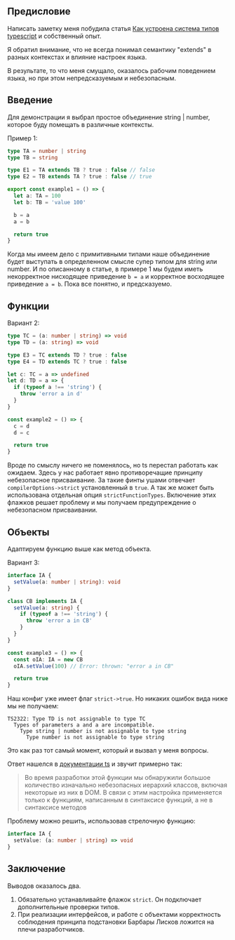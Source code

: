 ## Предисловие

Написать заметку меня побудила статья [Как устроена система типов typescript](https://ru.hexlet.io/blog/posts/sistema-tipov-v-typescript) и собственный опыт.

Я обратил внимание, что не всегда понимал семантику "extends" в разных контекстах и влияние настроек языка. 

В результате, то что меня смущало, оказалось рабочим поведением языка, но при этом непредсказуемым и небезопасным.     

## Введение

Для демонстрации я выбрал простое объединение string | number, которое буду помещать в различные контексты. 

Пример 1:

```ts
type TA = number | string
type TB = string

type E1 = TA extends TB ? true : false // false
type E2 = TB extends TA ? true : false // true

export const example1 = () => {
  let a: TA = 100
  let b: TB = 'value 100'

  b = a
  a = b

  return true
}
```

Когда мы имеем дело с примитивными типами наше объединение будет выступать в определенном смысле супер типом для string или number.
И по описанному в статье, в примере 1 мы будем иметь некорректное нисходящее приведение `b = a` и корректное восходящее приведение `a = b`.
Пока все понятно, и предсказуемо.

## Функции

Вариант 2:
```ts
type TC = (a: number | string) => void
type TD = (a: string) => void

type E3 = TC extends TD ? true : false
type E4 = TD extends TC ? true : false

let c: TC = a => undefined
let d: TD = a => {
  if (typeof a !== 'string') {
    throw 'error a in d'
  }
}

const example2 = () => {
  c = d
  d = c

  return true
}
```

Вроде по смыслу ничего не поменялось, но ts перестал работать как ожидаем. Здесь у нас работает явно противоречащие принципу небезопасное присваивание.
За такие финты ушами отвечает `compilerOptions->strict` установленный в `true`. А так же может быть использована отдельная опция `strictFunctionTypes`.
Включение этих флажков решает проблему и мы получаем предупреждение о небезопасном присваивании.

## Объекты
Адаптируем функцию выше как метод объекта.

Вариант 3:
```ts
interface IA {
  setValue(a: number | string): void
}

class CB implements IA {
  setValue(a: string) {
    if (typeof a !== 'string') {
      throw 'error a in CB'
    }
  }
}

const example3 = () => {
  const oIA: IA = new CB
  oIA.setValue(100) // Error: thrown: "error a in CB"

  return true
}
```

Наш конфиг уже имеет флаг `strict->true`. Но никаких ошибок вида ниже мы не получаем:

```
TS2322: Type TD is not assignable to type TC
  Types of parameters a and a are incompatible.
    Type string | number is not assignable to type string
      Type number is not assignable to type string
```

Это как раз тот самый момент, который и вызвал у меня вопросы.

Ответ нашелся в [документации ts](https://www.typescriptlang.org/tsconfig/#strictFunctionTypes) и звучит примерно так: 
> Во время разработки этой функции мы обнаружили большое количество изначально небезопасных иерархий классов, включая некоторые из них в DOM. В связи с этим настройка применяется только к функциям, написанным в синтаксисе функций, а не в синтаксисе методов

Проблему можно решить, использовав стрелочную функцию:
```ts
interface IA {
  setValue: (a: number | string) => void
}
```

## Заключение
Выводов оказалось два.
1. Обязательно устанавливайте флажок `strict`. Он подключает дополнительные проверки типов.
2. При реализации интерфейсов, и работе с объектами корректность соблюдения принципа подстановки Барбары Лисков ложится на плечи разработчиков.


